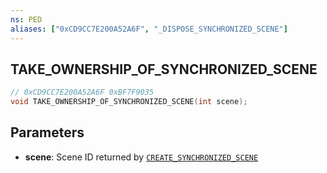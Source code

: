 ```yaml
---
ns: PED
aliases: ["0xCD9CC7E200A52A6F", "_DISPOSE_SYNCHRONIZED_SCENE"]
---
```

## TAKE_OWNERSHIP_OF_SYNCHRONIZED_SCENE

```c
// 0xCD9CC7E200A52A6F 0xBF7F9035
void TAKE_OWNERSHIP_OF_SYNCHRONIZED_SCENE(int scene);
```


## Parameters
* **scene**: Scene ID returned by [`CREATE_SYNCHRONIZED_SCENE`](#_0x8C18E0F9080ADD73)

